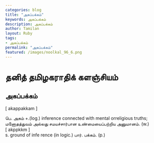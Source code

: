 ```yaml
---  
categories: blog  
title: "அகப்பக்கம்"
keywords: அகப்பக்கம்  
description: அகப்பக்கம்
author: Tamilan  
layout: Ruby  
tags:     
- அகப்பக்கம்
permalink: "அகப்பக்கம்"  
featured: /images/noolkal_96_6.png  
--- 
```

# தனித் தமிழகராதிக் களஞ்சியம்
## அகப்பக்கம்

[ akappakkam ]  
  
பெ. அகம் +.(log.) inference connected with mental orreligious truths; மனோதத்துவம் அல்லது சமயச்சார்பான உண்மையைப்பற்றிய அனுமானம். (w.)  
[ akppkkm ]  
s. ground of infe rence (in logic.) பார். பக்கம். (p.)